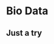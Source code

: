 <html>
  <tilte>
  </tilte>
  <body>
    <h1> Bio Data
    </h1>
    <h2> Just a try </h2>
  </body>
</html>
